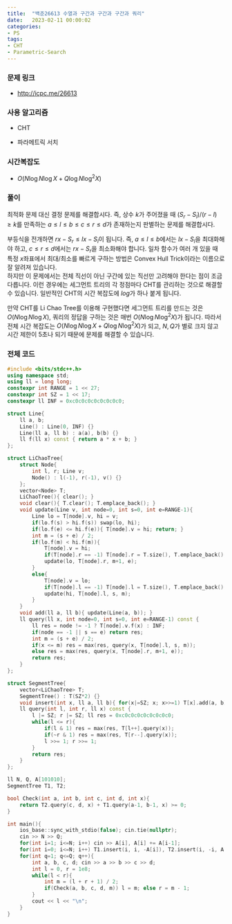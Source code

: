 ```yaml
---
title:  "백준26613 수열과 구간과 구간과 구간과 쿼리"
date:   2023-02-11 00:00:02
categories:
- PS
tags:
- CHT
- Parametric-Search
---
```


### 문제 링크
* http://icpc.me/26613

### 사용 알고리즘
* CHT
- 파라메트릭 서치

### 시간복잡도
* $O(N \log N \log X + Q \log N \log^2 X)$

### 풀이
최적화 문제 대신 결정 문제를 해결합시다. 즉, 상수 $k$가 주어졌을 때 $(S_r-S_l)/(r-l) \geq k$를 만족하는 $a \leq l \leq b \leq c \leq r \leq d$가 존재하는지 판별하는 문제를 해결합시다.

부등식을 전개하면 $rx-S_r \leq lx-S_l$이 됩니다. 즉, $a \leq l \leq b$에서는 $lx-S_l$을 최대화해야 하고, $c \leq r \leq d$에서는 $rx-S_r$을 최소화해야 합니다. 일차 함수가 여러 개 있을 때 특정 $x$좌표에서 최대/최소를 빠르게 구하는 방법은 Convex Hull Trick이라는 이름으로 잘 알려져 있습니다.<br>
하지만 이 문제에서는 전체 직선이 아닌 구간에 있는 직선만 고려해야 한다는 점이 조금 다릅니다. 이런 경우에는 세그먼트 트리의 각 정점마다 CHT를 관리하는 것으로 해결할 수 있습니다. 일반적인 CHT의 시간 복잡도에 $log$가 하나 붙게 됩니다.

만약 CHT를 Li Chao Tree를 이용해 구현했다면 세그먼트 트리를 만드는 것은 $O(N \log N \log X)$, 쿼리의 정답을 구하는 것은 매번 $O(N \log N \log^2 X)$가 됩니다. 따라서 전체 시간 복잡도는 $O(N \log N \log X + Q \log N \log^2 X)$가 되고, $N, Q$가 별로 크지 않고 시간 제한이 5초나 되기 때문에 문제를 해결할 수 있습니다.

### 전체 코드
```cpp
#include <bits/stdc++.h>
using namespace std;
using ll = long long;
constexpr int RANGE = 1 << 27;
constexpr int SZ = 1 << 17;
constexpr ll INF = 0xc0c0c0c0c0c0c0c0;

struct Line{
    ll a, b;
    Line() : Line(0, INF) {}
    Line(ll a, ll b) : a(a), b(b) {}
    ll f(ll x) const { return a * x + b; }
};

struct LiChaoTree{
    struct Node{
        int l, r; Line v;
        Node() : l(-1), r(-1), v() {}
    };
    vector<Node> T;
    LiChaoTree(){ clear(); }
    void clear(){ T.clear(); T.emplace_back(); }
    void update(Line v, int node=0, int s=0, int e=RANGE-1){
        Line lo = T[node].v, hi = v;
        if(lo.f(s) > hi.f(s)) swap(lo, hi);
        if(lo.f(e) <= hi.f(e)){ T[node].v = hi; return; }
        int m = (s + e) / 2;
        if(lo.f(m) < hi.f(m)){
            T[node].v = hi;
            if(T[node].r == -1) T[node].r = T.size(), T.emplace_back();
            update(lo, T[node].r, m+1, e);
        }
        else{
            T[node].v = lo;
            if(T[node].l == -1) T[node].l = T.size(), T.emplace_back();
            update(hi, T[node].l, s, m);
        }
    }
    void add(ll a, ll b){ update(Line(a, b)); }
    ll query(ll x, int node=0, int s=0, int e=RANGE-1) const {
        ll res = node != -1 ? T[node].v.f(x) : INF;
        if(node == -1 || s == e) return res;
        int m = (s + e) / 2;
        if(x <= m) res = max(res, query(x, T[node].l, s, m));
        else res = max(res, query(x, T[node].r, m+1, e));
        return res;
    }
};

struct SegmentTree{
    vector<LiChaoTree> T;
    SegmentTree() : T(SZ*2) {}
    void insert(int x, ll a, ll b){ for(x|=SZ; x; x>>=1) T[x].add(a, b); }
    ll query(int l, int r, ll x) const {
        l |= SZ; r |= SZ; ll res = 0xc0c0c0c0c0c0c0c0;
        while(l <= r){
            if(l & 1) res = max(res, T[l++].query(x));
            if(~r & 1) res = max(res, T[r--].query(x));
            l >>= 1; r >>= 1;
        }
        return res;
    }
};

ll N, Q, A[101010];
SegmentTree T1, T2;

bool Check(int a, int b, int c, int d, int x){
    return T2.query(c, d, x) + T1.query(a-1, b-1, x) >= 0;
}

int main(){
    ios_base::sync_with_stdio(false); cin.tie(nullptr);
    cin >> N >> Q;
    for(int i=1; i<=N; i++) cin >> A[i], A[i] += A[i-1];
    for(int i=0; i<=N; i++) T1.insert(i, i, -A[i]), T2.insert(i, -i, A[i]);
    for(int q=1; q<=Q; q++){
        int a, b, c, d; cin >> a >> b >> c >> d;
        int l = 0, r = 1e8;
        while(l < r){
            int m = (l + r + 1) / 2;
            if(Check(a, b, c, d, m)) l = m; else r = m - 1;
        }
        cout << l << "\n";
    }
}
```
